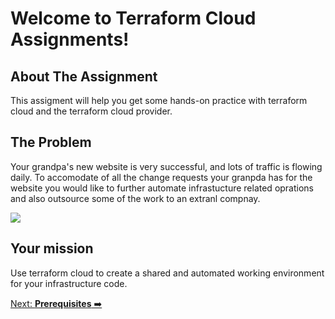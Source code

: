 # Welcome to Terraform Cloud Assignments!

## About The Assignment

This assigment will help you get some hands-on practice with terraform cloud and the terraform cloud provider.

## The Problem
Your grandpa's new website is very successful, and lots of traffic is flowing daily. To accomodate of all the change requests your granpda has for the website you would like to further automate infrastucture related oprations and also outsource some of the work to an extranl compnay. 

![](https://media.giphy.com/media/Ig11LdLxMYCo2xHnvQ/giphy.gif)
## Your mission
Use terraform cloud to create a shared and automated working environment for your infrastructure code.

[Next: **Prerequisites** ➡️](prerequisites.md)